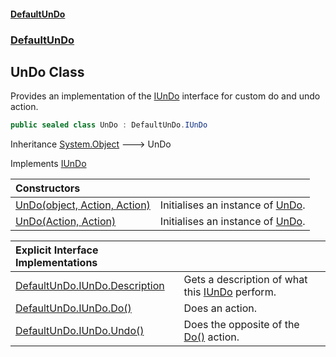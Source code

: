 #### [DefaultUnDo](../../index.md 'index')
### [DefaultUnDo](../../index.md#DefaultUnDo 'DefaultUnDo')

## UnDo Class

Provides an implementation of the [IUnDo](../IUnDo/index.md 'DefaultUnDo\.IUnDo') interface for custom do and undo action\.

```csharp
public sealed class UnDo : DefaultUnDo.IUnDo
```

Inheritance [System\.Object](https://docs.microsoft.com/en-us/dotnet/api/System.Object 'System\.Object') &#129106; UnDo

Implements [IUnDo](../IUnDo/index.md 'DefaultUnDo\.IUnDo')

| Constructors | |
| :--- | :--- |
| [UnDo\(object, Action, Action\)](UnDo.md#DefaultUnDo.UnDo.UnDo(object,System.Action,System.Action) 'DefaultUnDo\.UnDo\.UnDo\(object, System\.Action, System\.Action\)') | Initialises an instance of [UnDo](DefaultUnDo/UnDo/index.md 'DefaultUnDo\.UnDo')\. |
| [UnDo\(Action, Action\)](UnDo.md#DefaultUnDo.UnDo.UnDo(System.Action,System.Action) 'DefaultUnDo\.UnDo\.UnDo\(System\.Action, System\.Action\)') | Initialises an instance of [UnDo](DefaultUnDo/UnDo/index.md 'DefaultUnDo\.UnDo')\. |

| Explicit Interface Implementations | |
| :--- | :--- |
| [DefaultUnDo\.IUnDo\.Description](DefaultUnDo.IUnDo.Description.md 'DefaultUnDo\.UnDo\.DefaultUnDo\.IUnDo\.Description') | Gets a description of what this [IUnDo](../IUnDo/index.md 'DefaultUnDo\.IUnDo') perform\. |
| [DefaultUnDo\.IUnDo\.Do\(\)](DefaultUnDo.IUnDo.Do().md 'DefaultUnDo\.UnDo\.DefaultUnDo\.IUnDo\.Do\(\)') | Does an action\. |
| [DefaultUnDo\.IUnDo\.Undo\(\)](DefaultUnDo.IUnDo.Undo().md 'DefaultUnDo\.UnDo\.DefaultUnDo\.IUnDo\.Undo\(\)') | Does the opposite of the [Do\(\)](../IUnDo/Do().md 'DefaultUnDo\.IUnDo\.Do\(\)') action\. |
